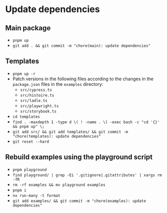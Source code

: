 # Update dependencies

## Main package

- `pnpm up`
- `git add . && git commit -m "chore(main): update dependencies"`

## Templates

- `pnpm up -r`
- Patch versions in the following files according to the changes
  in the `package.json` files in the `examples` directory:
  - `src/cypress.ts`
  - `src/histoire.ts`
  - `src/ladle.ts`
  - `src/playwright.ts`
  - `src/storybook.ts`
- `cd templates`
- `find . -maxdepth 1 -type d \( ! -name . \) -exec bash -c "cd '{}' && pnpm up" \;`
- `git add src/ && git add templates/ && git commit -m "chore(templates): update dependencies"`
- `git reset --hard`

## Rebuild examples using the playground script

- `pnpm playground`
- `find playground/ | grep -Ei '.gitignore|.gitattributes' | xargs rm -fR`
- `rm -rf examples && mv playground examples`
- `pnpm i`
- `nx run-many -t format`
- `git add examples/ && git commit -m "chore(examples): update dependencies"`
